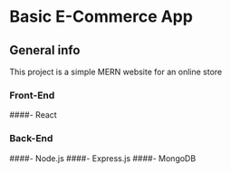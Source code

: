 # Basic E-Commerce App

## General info
This project is a simple MERN website for an online store

### Front-End
  ####- React

### Back-End
  ####- Node.js
  ####- Express.js
  ####- MongoDB
